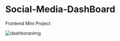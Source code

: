 # Social-Media-DashBoard
Frontend Mini Project 



![dashboranimg](https://user-images.githubusercontent.com/103953608/235336806-5801f85e-728f-4690-83ee-4a31103c3a50.png)


